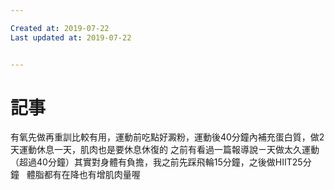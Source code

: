 ```yaml
---

Created at: 2019-07-22
Last updated at: 2019-07-22


---
```


# 記事


有氧先做再重訓比較有用，運動前吃點好澱粉，運動後40分鐘內補充蛋白質，做2天運動休息一天，肌肉也是要休息休復的
之前有看過一篇報導說ㄧ天做太久運動（超過40分鐘）其實對身體有負擔，我之前先踩飛輪15分鐘，之後做HIIT25分鐘   體脂都有在降也有增肌肉量喔

